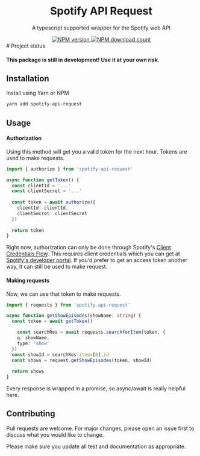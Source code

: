 <div align=center>
  <h1>Spotify API Request</h1>
  <p>A typescript supported wrapper for the Spotify web API</p>
</div>

<div align=center>
  <!-- TODO: - Codecov -->
  <!-- TODO: - Build -->
  <a href="https://www.npmjs.com/package/spotify-api-request">
    <img src="https://img.shields.io/npm/v/spotify-api-request" alt="NPM version">
  </a>
  <a href="https://www.npmjs.com/package/spotify-api-request">
    <img src="https://img.shields.io/npm/dt/spotify-api-request" alt="NPM download count">
  </a>
</div>
# Project status

#### This package is still in development! Use it at your own risk.

## Installation

Install using Yarn or NPM

```bash
yarn add spotify-api-request
```

## Usage

#### Authorization

Using this method will get you a valid token for the next hour. Tokens are used to make requests.

```typescript
import { authorize } from 'spotify-api-request'

async function getToken() {
  const clientId = '...'
  const clientSecret = '...'
  
  const token = await authorize({
    clientId: clientId,
    clientSecret: clientSecret
  })
  
  return token
}
```

Right now, authorization can only be done through Spotify's [Client Credentials Flow](https://developer.spotify.com/documentation/general/guides/authorization-guide/#client-credentials-flow). This requires client credentials which you can get at [Spotify's developer portal](https://developer.spotify.com/dashboard). If you'd prefer to get an access token another way, it can still be used to make request.  

#### Making requests

Now, we can use that token to make requests.

```typescript
import { requests } from 'spotify-api-request'

async function getShowEpisodes(showName: string) {
  const token = await getToken()

	const searchRes = await requests.searchforItem(token, {
    q: showName,
    type: 'show'
  })
  const showId = searchRes.items[0].id
  const shows = request.getShowEpisodes(token, showId)
  
  return shows
}
```

Every response is wrapped in a promise, so async/await is really helpful here.

## Contributing

Pull requests are welcome. For major changes, please open an issue first to discuss what you would like to change.

Please make sure you update all test and documentation as appropriate.
